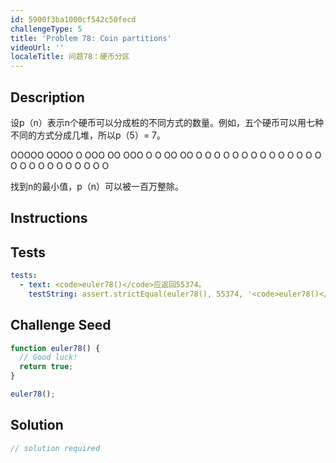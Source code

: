 ```yaml
---
id: 5900f3ba1000cf542c50fecd
challengeType: 5
title: 'Problem 78: Coin partitions'
videoUrl: ''
localeTitle: 问题78：硬币分区
---
```


## Description
<section id="description">设p（n）表示n个硬币可以分成桩的不同方式的数量。例如，五个硬币可以用七种不同的方式分成几堆，所以p（5）= 7。 <p> OOOOO OOOO O OOO OO OOO O O OO OO O O O O O O O O O O O O O O O O O O O O O O O O O </p><p>找到n的最小值，p（n）可以被一百万整除。 </p></section>

## Instructions
<section id="instructions">
</section>

## Tests
<section id='tests'>

```yml
tests:
  - text: <code>euler78()</code>应返回55374。
    testString: assert.strictEqual(euler78(), 55374, '<code>euler78()</code> should return 55374.');

```

</section>

## Challenge Seed
<section id='challengeSeed'>

<div id='js-seed'>

```js
function euler78() {
  // Good luck!
  return true;
}

euler78();

```

</div>



</section>

## Solution
<section id='solution'>

```js
// solution required
```
</section>
